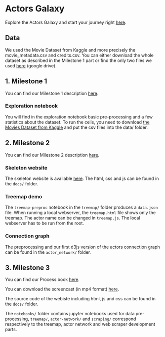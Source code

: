 # Actors Galaxy

Explore the Actors Galaxy and start your journey right [here](https://com-480-data-visualization.github.io/datavis-project-2022-datartists/).

## Data 
We used the Movie Dataset from Kaggle and more precisely the movie_metadata.csv and credits.csv. You can either download the whole dataset as described in the Milestone 1 part or find the only two files we used [here](https://drive.google.com/drive/folders/1Ekyfizxu2XMaapxhvsfxsvlNepxN_nwd?usp=sharing) (google drive).

## 1. Milestone 1

You can find our Milestone 1 description [here](DatArtists_Milestone1.pdf).

### Exploration notebook

You will find in the exploration notebook basic pre-processing and a few statistics about the dataset. To run the cells, you need to download [the Movies Dataset from Kaggle](https://www.kaggle.com/datasets/rounakbanik/the-movies-dataset) and put the csv files into the data/ folder.

## 2. Milestone 2

You can find our Milestone 2 description [here](DatArtists_Milestone2.pdf).

### Skeleton website

The skeleton website is available [here](https://com-480-data-visualization.github.io/datavis-project-2022-datartists/).
The html, css and js can be found in the `docs/` folder.

### Treemap demo

The `treemap-preproc` notebook in the `treemap/` folder produces a `data.json` file. When running a local webserver, the `treemap.html` file shows only the treemap. The actor name can be changed in `treemap.js`. The local webserver has to be run from the root.

### Connection graph

The preprocessing and our first d3js version of the actors connection graph can be found in the `actor_network/` folder.


## 3. Milestone 3

You can find our Process book [here](ProcessBook.pdf).

You can download the screencast (in mp4 format) [here](screencast-actorsgalaxy.mp4).

The source code of the webiste including html, js and css can be found in the `docs/` folder.


The `notebooks/` folder contains jupyter notebooks used for data pre-processing, `treemap/`, `actor-network/` and `scraping/` correspond respectively to the treemap, actor network and web scraper development parts.


